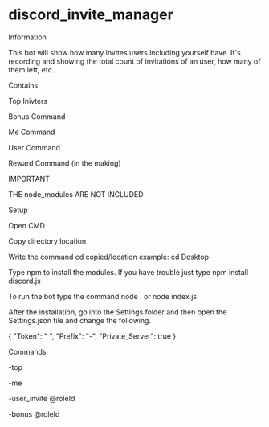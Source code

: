 # discord_invite_manager
Information

This bot will show how many invites users including yourself have. It's recording and showing the total count of invitations of an user, how many of them left, etc.



Contains

 Top Inivters

 Bonus Command
 
 Me Command
 
 User Command
 
 Reward Command (in the making)
 
 IMPORTANT 
 
 THE node_modules ARE NOT INCLUDED
 
Setup

Open CMD



Copy directory location



Write the command cd copied/location example: cd Desktop



Type npm to install the modules. If you have trouble just type npm install discord.js



To run the bot type the command node . or node index.js



After the installation, go into the Settings folder and then open the Settings.json file and change the following.

{ "Token": " ", "Prefix": "-", "Private_Server": true }

Commands

-top

-me

-user_invite @roleId

-bonus @roleId <ammount>
 


